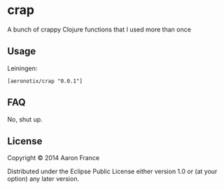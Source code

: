 # crap

A bunch of crappy Clojure functions that I used more than once


## Usage

Leiningen:

`[aeronotix/crap "0.0.1"]`

## FAQ

No, shut up.

## License

Copyright © 2014 Aaron France

Distributed under the Eclipse Public License either version 1.0 or (at
your option) any later version.
